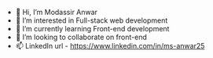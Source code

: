 - 👋 Hi, I’m Modassir Anwar
- 👀 I’m interested in Full-stack web development
- 🌱 I’m currently learning Front-end development
- 💞️ I’m looking to collaborate on front-end
- 📫 LinkedIn url - https://www.linkedin.com/in/ms-anwar25

<!---
ms-anwar25/ms-anwar25 is a ✨ special ✨ repository because its `README.md` (this file) appears on your GitHub profile.
You can click the Preview link to take a look at your changes.
--->
